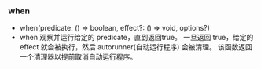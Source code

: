 ### when
- when(predicate: () => boolean, effect?: () => void, options?)
- when 观察并运行给定的 predicate，直到返回true。 一旦返回 true，给定的 effect 就会被执行，然后 autorunner(自动运行程序) 会被清理。 该函数返回一个清理器以提前取消自动运行程序。